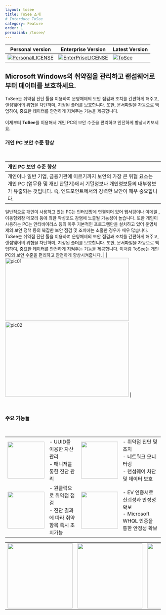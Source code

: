 ```yaml
---
layout: tosee
title: ToSee 소개
# Intorduce ToSee
category: Feature
order: 1
permalink: /tosee/
---
```

Personal version | Enterprise Version | Latest Version 
-------| ------- | -------
[![PersonalLICENSE](https://img.shields.io/badge/Personal_Version_license-freeware-lightgrey.svg)](https://www.isecurekr.com) | [![EnterPriseLICENSE](https://img.shields.io/badge/Enterprise_Version_license-Limited_time_license-blue.svg)](http://tosee.isecurekr.com/) | [![ToSee](https://img.shields.io/badge/ToSee-v2.0.0-orange)](http://tosee.isecurekr.com/)  

<h2 role="presentation">Microsoft Windows의 취약점을 관리하고 랜섬웨어로부터 데이터를 보호하세요.</h2>
<p>ToSee는 취약점 진단 툴을 이용하여 운영체제의 보안 점검과 조치를 간편하게 해주고, 
랜섬웨어의 위협을 차단하며, 지정된 폴더를 보호합니다. 또한, 문서파일을 자동으로
백업하여, 중요한 데이터를 안전하게 지켜주는 기능을 제공합니다.<br>
<br>이제부터 <b>ToSee</b>를 이용해서 개인 PC의 보안 수준을 편리하고 안전하게 향상시켜보세요.</p>
<!-- 기술 블로그에서는 Personal 버젼만 다운로드가 가능합니다. 그외에 엔터프라이즈와 관련된 사항은 담당자에게 문의해주세요. -->

### 개인 PC 보안 수준 향상
&nbsp;

|  개인 PC 보안 수준 향상  |
|  :-----------------------  |
| 개인이나 일반 기업, 금융기관에 이르기까지 보안의 가장 큰 위협 요소는 개인 PC (업무용 및 개인 단말기)에서 기밀정보나 개인정보등의 내부정보가 유출되는 것입니다. 즉, 엔드포인트에서의 강력한 보안이 매우 중요합니다.<br>
일반적으로 개인이 사용하고 있는 PC는 인터넷망에 연결되어 있어 웹서핑이나 이메일 , 이동형외장 메모리 등에 의한  악성코드 감염에 노출될 가능성이 높습니다. 또한 개인이 사용하는 PC는 안티바이러스 등의 아주 기본적인 프로그램만을 설치하고 있어 운영체제의 보안 정책 등의 복잡한 보안 점검 및 조치에는 소홀한 경우가 매우 많습니다.<br>
ToSee는 취약점 진단 툴을 이용하여 운영체제의 보안 점검과 조치를 간편하게 해주고, 랜섬웨어의 위협을 차단하며, 지정된 폴더를 보호합니다. 또한, 문서파일을 자동으로 백업하여, 중요한 데이터를 안전하게 지켜주는 기능을 제공합니다. 이처럼 ToSee는 개인 PC의 보안 수준을 편리하고 안전하게 향상시켜줍니다.  |
| <img src="../../img/pic01.png" width="400px" height="204px" title="취약점 진단과 데이터보호기능을 통한 시스템 보안" alt="pic01" />  &nbsp;  &nbsp; &nbsp;  &nbsp; &nbsp;  &nbsp;  &nbsp; &nbsp;  &nbsp; &nbsp;  &nbsp; <img src="../../img/pic02.png"  width="400px" height="242px" title="네트워크모니터링을 통한 외부 유출 감지" alt="pic02"> |

&nbsp;
### 주요 기능들
&nbsp;

|||||
|-----|-----|-----|-----|
| <img src="../../img/pic_one.png" width="119px" height="119px"/> | - UUID를 이용한 자산관리 <br> - 매니저를 통한 진단 관리 | <img src="../../img/pic_one.png" width="119px" height="119px"/> | - 취약점 진단 및 조치 <br> - 네트워크 모니터링 <br> - 랜섬웨어 차단 및 데이터 보호 |
| <img src="../../img/pic_one.png" width="119px" height="119px" /> | - 원클릭으로 취약점 점검 <br> - 진단 결과에 따라 취약 항목 즉시 조치가능 |<img src="../../img/pic_one.png" width="119px" height="119px"/>| - EV 인증서로 신뢰성과 안정성 확보  <br> - Microsoft WHQL  인증을 통한 안정성 확보 |

|||||
|-----|-----|-----|-----|
| <img src="../../img/pic_u01.png" width="210px" height="210px"/> | <img src="../../img/pic_u02.png" width="210px" height="210px"/> | <img src="../../img/pic_u03.png" width="210px" height="210px"/> | <img src="../../img/pic_u04.png" width="210px" height="210px"/> |
